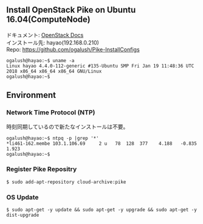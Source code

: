 ## Install OpenStack Pike on Ubuntu 16.04(ComputeNode)

ドキュメント: [OpenStack Docs](https://docs.openstack.org/nova/pike/install/)  
インストール先: hayao(192.168.0.210)  
Repo: https://github.com/ogalush/Pike-InstallConfigs
```
ogalush@hayao:~$ uname -a
Linux hayao 4.4.0-112-generic #135-Ubuntu SMP Fri Jan 19 11:48:36 UTC 2018 x86_64 x86_64 x86_64 GNU/Linux
ogalush@hayao:~$
```

## Environment
### Network Time Protocol (NTP)
時刻同期しているので新たなインストールは不要。
```
ogalush@hayao:~$ ntpq -p |grep '*'
*li461-162.membe 103.1.106.69     2 u   78  128  377    4.188   -0.835   1.923
ogalush@hayao:~$ 
```
### Register Pike Repositry
```
$ sudo add-apt-repository cloud-archive:pike
```

### OS Update
```
$ sudo apt-get -y update && sudo apt-get -y upgrade && sudo apt-get -y dist-upgrade
```
